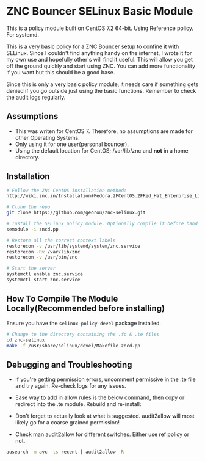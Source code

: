 # ZNC Bouncer SELinux Basic Module

This is a policy module built on CentOS 7.2 64-bit. Using Reference policy. For systemd.

This is a very basic policy for a ZNC Bouncer setup to confine it with SELinux. Since I couldn't find anything handy on the internet, I wrote it for my own use and hopefully other's will find it useful. This will allow you get off the ground quickly and start using ZNC. You can add more functionality if you want but this should be a good base.

Since this is only a very basic policy module, it needs care if something gets denied if you go outside just using the basic functions. Remember to check the audit logs regularly.

## Assumptions
* This was writen for CentOS 7. Therefore, no assumptions are made for other Operating Systems.
* Only using it for one user(personal bouncer).
* Using the default location for CentOS; /var/lib/znc and **not** in a home directory.

## Installation
```sh
# Follow the ZNC CentOS installation method:
http://wiki.znc.in/Installation#Fedora.2FCentOS.2FRed_Hat_Enterprise_Linux

# Clone the repo
git clone https://github.com/georou/znc-selinux.git

# Install the SELinux policy module. Optionally compile it before hand to ensure proper compatibility - see below
semodule -i zncd.pp

# Restore all the correct context labels
restorecon -v /usr/lib/systemd/system/znc.service
restorecon -Rv /var/lib/znc
restorecon -v /usr/bin/znc

# Start the server
systemctl enable znc.service
systemctl start znc.service
```
## How To Compile The Module Locally(Recommended before installing)
Ensure you have the `selinux-policy-devel` package installed.
```sh
# Change to the directory containing the .fc & .te files
cd znc-selinux
make -f /usr/share/selinux/devel/Makefile zncd.pp
```

## Debugging and Troubleshooting

* If you're getting permission errors, uncomment permissive in the .te file and try again. Re-check logs for any issues.

* Ease way to add in allow rules is the below command, then copy or redirect into the .te module. Rebuild and re-install:
* Don't forget to actually look at what is suggested. audit2allow will most likely go for a coarse grained permission!
* Check man audit2allow for different switches. Either use ref policy or not.
```sh
ausearch -m avc -ts recent | audit2allow -R
```
